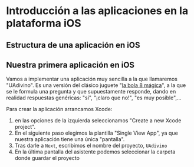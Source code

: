 # Introducción a las aplicaciones en la plataforma iOS


## Estructura de una aplicación en iOS



## Nuestra primera aplicación en iOS

Vamos a implementar una aplicación muy sencilla a la que llamaremos "UAdivino". Es una versión del clásico juguete "[la bola 8 mágica](https://es.wikipedia.org/wiki/Magic_8-Ball)", a la que se le formula una pregunta y que supuestamente responde, dando en realidad respuestas genéricas: "sí", "¡claro que no!", "es muy posible",...

Para crear la aplicación arrancamos Xcode:
 1. en las opciones de la izquierda seleccionamos "Create a new Xcode project". 
 2. En el siguiente paso elegimos la plantilla "Single View App", ya que nuestra aplicación tiene una única "pantalla". 
 3. Tras darle a `Next`, escribimos el nombre del proyecto, `UAdivino` 
 4. En la última pantalla del asistente podemos seleccionar la carpeta donde guardar el proyecto